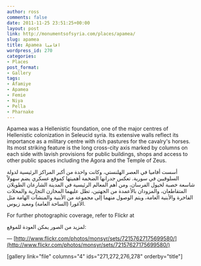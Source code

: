 ```yaml
---
author: ross
comments: false
date: 2011-11-25 23:51:25+00:00
layout: post
link: http://monumentsofsyria.com/places/apamea/
slug: apamea
title: Apamea افاميا
wordpress_id: 270
categories:
- Places
post_format:
- Gallery
tags:
- Afamiye
- Apamea
- Femie
- Niya
- Pella
- Pharnake
---
```


Apamea was a Hellenistic foundation, one of the major centres of Hellenistic colonization in Seleucid syria. Its extensive walls reflect its importance as a military centre with rich pastures for the cavalry's horses. Its most striking feature is the long cross-city axis marked by columns on each side with lavish provisions for public buildings, shops and access to other public spaces including the Agora and the Temple of Zeus.


أسست أفاميا في العصر الهلنستي، وكانت واحدة من أكبر المراكز الرئيسية لدولة السلوقيين في سورية. تعكس جدرانها الضخمة أهميتها كموقع عسكري يضم سهولاً شاسعة خصبة لخيول الفرسان، ومن أهم المعالم الرئيسية في المدينة الشارعان الطويلان المتقاطعان، والمزودان بالأعمدة من الجهتين، تطل عليهما المخازن التجارية والمحلات الفاخرة والأبنية العامة، ويتم الوصول منهما إلى مجموعة من الأبنية والمنشآت الهامة مثل الآغورا (الساحة العامة) ومعبد زيوس.




For further photographic coverage, refer to Flickr at




لمزيد من الصور يمكن العودة للموقع:




— [http://www.flickr.com/photos/monsyr/sets/72157627175699580/](http://www.flickr.com/photos/monsyr/sets/72157627175699580/)


[gallery link="file" columns="4" ids="271,272,276,278" orderby="title"]
